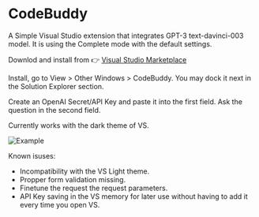 # CodeBuddy

A Simple Visual Studio extension that integrates GPT-3 text-davinci-003 model. It is using the Complete mode with the default settings.

Downlod and install from 👉 [Visual Studio Marketplace](https://marketplace.visualstudio.com/items?itemName=CodeWithJulian.CodeBuddyExtension)

Install, go to View > Other Windows > CodeBuddy. You may dock it next in the Solution Explorer section.

Create an OpenAI Secret/API Key and paste it into the first field. Ask the question in the second field.

Currently works with the dark theme of VS.

![Example](https://user-images.githubusercontent.com/39761148/227711861-0b6f0bb2-7d94-4949-a538-4cc2d27cacf0.png)

Known isuses:
- Incompatibility with the VS Light theme.
- Propper form validation missing.
- Finetune the request the request parameters.
- API Key saving in the VS memory for later use without having to add it every time you open VS.
